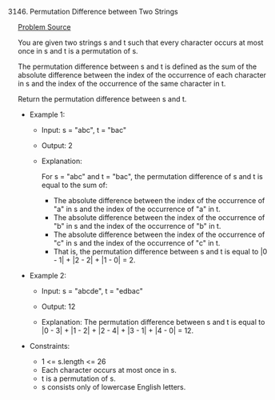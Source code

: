3146. Permutation Difference between Two Strings

[Problem Source](https://leetcode.com/problems/permutation-difference-between-two-strings/description/)

You are given two strings s and t such that every character occurs at most once in s and t is a permutation of s.

The permutation difference between s and t is defined as the sum of the absolute difference between the index of the occurrence of each character in s and the index of the occurrence of the same character in t.

Return the permutation difference between s and t.

* Example 1:

    - Input: s = "abc", t = "bac"

    - Output: 2

    - Explanation:

        For s = "abc" and t = "bac", the permutation difference of s and t is equal to the sum of:

        - The absolute difference between the index of the occurrence of "a" in s and the index of the          occurrence     of "a" in t.
        - The absolute difference between the index of the occurrence of "b" in s and the index of the          occurrence     of "b" in t.
        - The absolute difference between the index of the occurrence of "c" in s and the index of the          occurrence     of "c" in t.
        - That is, the permutation difference between s and t is equal to |0 - 1| + |2 - 2| + |1 - 0| = 2.

* Example 2:

    - Input: s = "abcde", t = "edbac"

    - Output: 12

    - Explanation: The permutation difference between s and t is equal to |0 - 3| + |1 - 2| + |2 - 4| + |3 - 1| + |4 - 0| = 12.

* Constraints:

    - 1 <= s.length <= 26
    - Each character occurs at most once in s.
    - t is a permutation of s.
    - s consists only of lowercase English letters.